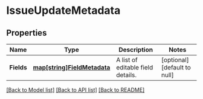 # IssueUpdateMetadata

## Properties
Name | Type | Description | Notes
------------ | ------------- | ------------- | -------------
**Fields** | [**map[string]FieldMetadata**](FieldMetadata.md) | A list of editable field details. | [optional] [default to null]

[[Back to Model list]](../README.md#documentation-for-models) [[Back to API list]](../README.md#documentation-for-api-endpoints) [[Back to README]](../README.md)

